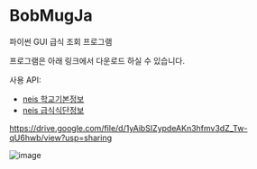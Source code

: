 # BobMugJa
파이썬 GUI 급식 조회 프로그램

프로그램은 아래 링크에서 다운로드 하실 수 있습니다.

사용 API:
 - [neis 학교기본정보](https://open.neis.go.kr/portal/data/service/selectServicePage.do?page=1&rows=10&sortColumn=&sortDirection=&infId=OPEN17020190531110010104913&infSeq=2&cateId=A0001)
 - [neis 급식식단정보](https://open.neis.go.kr/portal/data/service/selectServicePage.do?page=1&rows=10&sortColumn=&sortDirection=&infId=OPEN17320190722180924242823&infSeq=2&cateId=C0001)


https://drive.google.com/file/d/1yAibSIZypdeAKn3hfmv3dZ_Tw-qU6hwb/view?usp=sharing

![image](https://user-images.githubusercontent.com/60950583/126020983-20dfe0ec-c622-43bc-9b9f-33c24a6ec30d.png)

